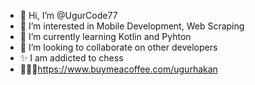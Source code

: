 - 👋 Hi, I’m @UgurCode77
- 👀 I’m interested in Mobile Development, Web Scraping
- 🌱 I’m currently learning Kotlin and Pyhton
- 💞️ I’m looking to collaborate on other developers
- ✨ I am addicted to chess
- 👋👋👋https://www.buymeacoffee.com/ugurhakan



